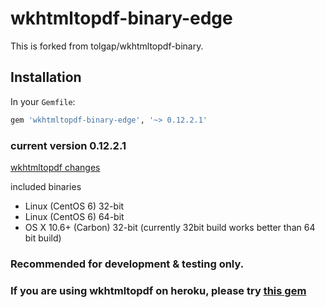 # wkhtmltopdf-binary-edge
This is forked from tolgap/wkhtmltopdf-binary.

## Installation
In your `Gemfile`:

```ruby
gem 'wkhtmltopdf-binary-edge', '~> 0.12.2.1'
```

### current version 0.12.2.1
[wkhtmltopdf changes](https://github.com/wkhtmltopdf/wkhtmltopdf/releases/tag/0.12.2.1)

included binaries

* Linux (CentOS 6)	32-bit
* Linux (CentOS 6)	64-bit
* OS X 10.6+ (Carbon)	  32-bit (currently 32bit build works better
  than 64 bit build)

### Recommended for development & testing only.

### If you are using wkhtmltopdf on heroku, please try [this gem](https://github.com/pallymore/wkhtmltopdf-heroku-edge)
